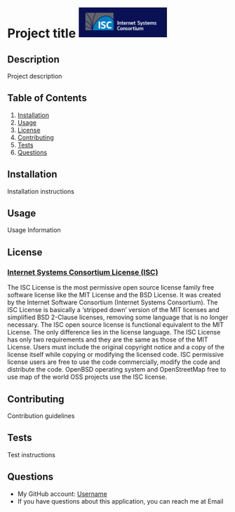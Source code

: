 
  # Project title ![license logo](./images/isc_logo.png)

  ## Description
  Project description

  ## Table of Contents
  1. [Installation](#installation)
  2. [Usage](#usage)
  3. [License](#license)
  4. [Contributing](#contributing)
  5. [Tests](#tests)
  6. [Questions](#questions)

  ## Installation
  Installation instructions

  ## Usage
  Usage Information

  
  ## License
  ### [Internet Systems Consortium License (ISC)](https://www.isc.org/licenses/)
  The ISC License is the most permissive open source license family free software license like the MIT License and the BSD License. It was created by the Internet Software Consortium (Internet Systems Consortium). The ISC License is basically a ‘stripped down’ version of the MIT licenses and simplified BSD 2-Clause licenses, removing some language that is no longer necessary. The ISC open source license is functional equivalent to the MIT License. The only difference lies in the license language. The ISC License has only two requirements and they are the same as those of the MIT License. Users must include the original copyright notice and a copy of the license itself while copying or modifying the licensed code. ISC permissive license users are free to use the code commercially, modify the code and distribute the code. OpenBSD operating system and OpenStreetMap free to use map of the world OSS projects use the ISC license.
  
  ## Contributing
  Contribution guidelines

  ## Tests
  Test instructions

  ## Questions
  * My GitHub account: [Username](https://github.com/Username)
  * If you have questions about this application, you can reach me at Email
